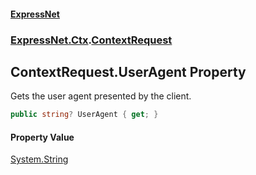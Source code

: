 #### [ExpressNet](ExpressNet.md 'ExpressNet')
### [ExpressNet.Ctx](ExpressNet.Ctx.md 'ExpressNet.Ctx').[ContextRequest](ExpressNet.Ctx.ContextRequest.md 'ExpressNet.Ctx.ContextRequest')

## ContextRequest.UserAgent Property

Gets the user agent presented by the client.

```csharp
public string? UserAgent { get; }
```

#### Property Value
[System.String](https://docs.microsoft.com/en-us/dotnet/api/System.String 'System.String')